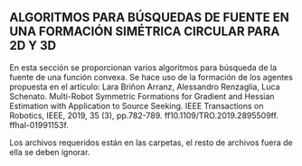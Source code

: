 ## ALGORITMOS PARA BÚSQUEDAS DE FUENTE EN UNA FORMACIÓN SIMÉTRICA CIRCULAR PARA 2D Y 3D

En esta sección se proporcionan varios algoritmos para búsqueda de la fuente de una función convexa. Se hace uso de la formación de los agentes propuesta en el artículo: Lara Briñon Arranz, Alessandro Renzaglia, Luca Schenato. Multi-Robot Symmetric Formations
for Gradient and Hessian Estimation with Application to Source Seeking. IEEE Transactions on
Robotics, IEEE, 2019, 35 (3), pp.782-789. ff10.1109/TRO.2019.2895509ff. ffhal-01991153f.

Los archivos requeridos están en las carpetas, el resto de archivos fuera de ella se deben ignorar.
